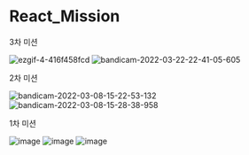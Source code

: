 # React_Mission
3차 미션

![ezgif-4-416f458fcd](https://user-images.githubusercontent.com/74793591/159496201-27b08cc3-18e6-4409-ae43-408d9c62e292.gif)
![bandicam-2022-03-22-22-41-05-605](https://user-images.githubusercontent.com/74793591/159495685-8d0c5a71-0fb5-4783-92cb-5856d1256ee3.gif)


2차 미션

  ![bandicam-2022-03-08-15-22-53-132](https://user-images.githubusercontent.com/74793591/157180156-6cf0b351-988d-45b1-a033-dc1183e76b53.gif)
  ![bandicam-2022-03-08-15-28-38-958](https://user-images.githubusercontent.com/74793591/157180181-fc401fa6-1647-4e3e-913a-2b10f460c6fd.gif)

1차 미션
 
  ![image](https://user-images.githubusercontent.com/74793591/154987537-b4609d75-1375-4213-8155-86fbd9885243.png)
  ![image](https://user-images.githubusercontent.com/74793591/154987579-4dbb2993-84e6-4665-8b8a-919a2792290f.png)
  ![image](https://user-images.githubusercontent.com/74793591/154987608-9bc13915-167a-451f-bc2d-ff9d09878c91.png)
